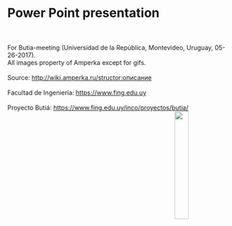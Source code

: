 # Power Point presentation
<br><br>
For Butia-meeting (Universidad de la República, Montevideo, Uruguay, 05-26-2017).<br>
All images property of Amperka except for gifs.<br><br>
Source: http://wiki.amperka.ru/structor:описание
<br><br>
Facultad de Ingeniería: https://www.fing.edu.uy<br>
<br>
Proyecto Butiá: https://www.fing.edu.uy/inco/proyectos/butia/
<br>
<img align="right" width="25%" height="25%" src="https://raw.githubusercontent.com/TaniaMol/Structor/master/Presentation/WKcdNiJZ.png"/>

